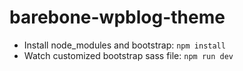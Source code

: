 # barebone-wpblog-theme
- Install node_modules and bootstrap:
`npm install`
- Watch customized bootstrap sass file:
`npm run dev`
